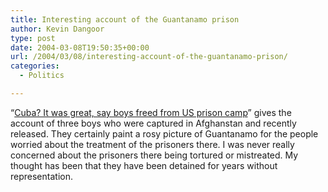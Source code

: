 ```yaml
---
title: Interesting account of the Guantanamo prison
author: Kevin Dangoor
type: post
date: 2004-03-08T19:50:35+00:00
url: /2004/03/08/interesting-account-of-the-guantanamo-prison/
categories:
  - Politics

---
```

&#8220;[Cuba? It was great, say boys freed from US prison camp][1]&#8221; gives the account of three boys who were captured in Afghanstan and recently released. They certainly paint a rosy picture of Guantanamo for the people worried about the treatment of the prisoners there. I was never really concerned about the prisoners there being tortured or mistreated. My thought has been that they have been detained for years without representation.

 [1]: http://www.guardian.co.uk/guantanamo/story/0,13743,1163435,00.html "Guardian Unlimited | Special reports | Cuba? It was great, say boys freed from US prison camp"
